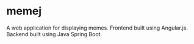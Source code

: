 # memej
A web application for displaying memes. Frontend built using Angular.js. Backend built using Java Spring Boot.
